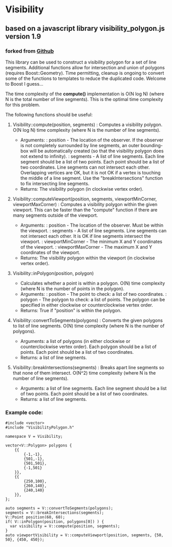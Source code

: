 # Visibility

## based on a javascript library visibility_polygon.js version 1.9
### forked from [Github](https://github.com/byronknoll/visibility-polygon-js "Byron Knoll's Github repo")

This library can be used to construct a visibility polygon for a set of line segments.  Additional functions allow for intersection and union of polygons (requires Boost::Geometry).  Time permitting, cleanup is ongoing to convert some of the functions to templates to reduce the duplicated code. Welcome to Boost I guess...

The time complexity of the **compute()** implementation is O(N log N) (where N is the total number of line segments). This is the optimal time complexity for this problem.

The following functions should be useful:

1. Visibility::compute(position, segments)
    : Computes a visibility polygon. O(N log N) time complexity (where N is the number of line segments).
    * Arguments:
        :   position - The location of the observer. If the observer is not completely surrounded by line segments, an outer bounding-box will be automatically created (so that the visibility polygon does not extend to infinity).
        :   segments - A list of line segments. Each line segment should be a list of two points. Each point should be a list of two coordinates. Line segments can not intersect each other. Overlapping vertices are OK, but it is not OK if a vertex is touching the middle of a line segment. Use the "breakIntersections" function to fix intersecting line segments.
    * Returns: The visibility polygon (in clockwise vertex order).

2. Visibility::computeViewport(position, segments, viewportMinCorner, viewportMaxCorner)
    : Computes a visibility polygon within the given viewport. This can be faster than the "compute" function if there are many segments outside of the viewport.
    * Arguments:
        :   position - The location of the observer. Must be within the viewport.
        :   segments - A list of line segments. Line segments can not intersect each other. It is OK if line segments intersect the viewport.
        :   viewportMinCorner - The minimum X and Y coordinates of the viewport.
        :   viewportMaxCorner - The maximum X and Y coordinates of the viewport.
    * Returns: The visibility polygon within the viewport (in clockwise vertex order).

3) Visibility::inPolygon(position, polygon)
    * Calculates whether a point is within a polygon. O(N) time complexity (where N is the number of points in the polygon).
    * Arguments:
        :   position - The point to check: a list of two coordinates.
        :   polygon - The polygon to check: a list of points. The polygon can be specified in either clockwise or counterclockwise vertex order.
    * Returns: True if "position" is within the polygon.

4) Visibility::convertToSegments(polygons)
    : Converts the given polygons to list of line segments. O(N) time complexity (where N is the number of polygons).
    * Arguments: a list of polygons (in either clockwise or counterclockwise vertex order). Each polygon should be a list of points. Each point should be a list of two coordinates.
    * Returns: a list of line segments.

5) Visibility::breakIntersections(segments)
    : Breaks apart line segments so that none of them intersect. O(N^2) time complexity (where N is the number of line segments).
    * Arguments: a list of line segments. Each line segment should be a list of two points. Each point should be a list of two coordinates.
    * Returns: a list of line segments.

### Example code:

~~~~
#include <vector>
#include "VisibilityPolygon.h"

namespace V = Visibility;

vector<V::Polygon> polygons {
    {{
        {-1,-1}, 
        {501,-1},
        {501,501},
        {-1,501}
    }},
    {{
        {250,100},
        {260,140},
        {240,140}
    }},
};

auto segments = V::convertToSegments(polygons);
segments = V::breakIntersections(segments);
V::Point position(60, 60);
if( V::inPolygon(position, polygons[0]) ) {
  var visibility = V::compute(position, segments);
}
auto viewportVisibility = V::computeViewport(position, segments, {50, 50}, {450, 450});
~~~~
